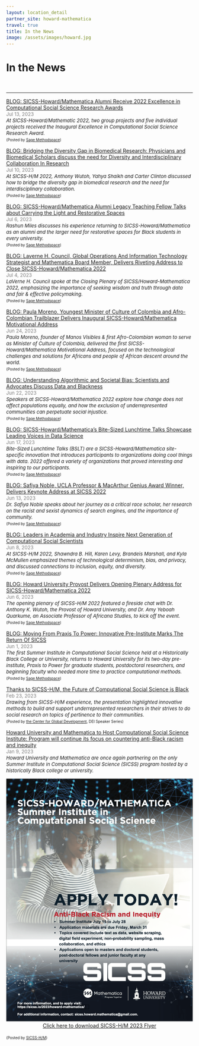 ```yaml
---
layout: location_detail
partner_site: howard-mathematica
travel: true
title: In the News
image: /assets/images/howard.jpg
---
```


<h1 class="display-4">In the News</h1>
<br />

---
<u>BLOG: SICSS-Howard/Mathematica Alumni Receive 2022 Excellence in Computational Social Science Research Awards</u>
<br><font color="grey"><font size="2">Jul 13, 2023</font></font> 
<br><i><font size = "2">At SICSS-Howard/Mathematic 2022, two group projects and five individual projects received the Inaugural Excellence in Computational Social Science Research Award.</font></i>
<br><font size = "1">(Posted by <a href="https://www.methodspace.com/blog/sicss-howardmathematica-alumni-receive-2022-excellence-in-computational-social-science-research-awards">Sage Methodspace</a>)</font>

<u>BLOG: Bridging the Diversity Gap in Biomedical Research: Physicians and Biomedical Scholars discuss the need for Diversity and Interdisciplinary Collaboration In Research</u>
<br><font color="grey"><font size="2">Jul 10, 2023</font></font> 
<br><i><font size = "2">At SICSS-H/M 2022, Anthony Wutoh, Yahya Shaikh and Carter Clinton discussed how to bridge the diversity gap in biomedical research and the need for interdisciplinary collaboration.</font></i>
<br><font size = "1">(Posted by <a href="https://www.methodspace.com/blog/bridging-the-diversity-gap-in-biomedical-research-physicians-and-biomedical-scholars-discuss-the-need-for-diversity-and-interdisciplinary-collaboration-in-research">Sage Methodspace</a>)</font>

<u>BLOG: SICSS-Howard/Mathematica Alumni Legacy Teaching Fellow Talks about Carrying the Light and Restorative Spaces</u>
<br><font color="grey"><font size="2">Jul 6, 2023</font></font> 
<br><i><font size = "2">Rashun Miles discusses his experience returning to SICSS-Howard/Mathematica as an alumni and the larger need for restorative spaces for Black students in every university.</font></i>
<br><font size = "1">(Posted by <a href="https://www.methodspace.com/blog/sicss-howardmathematica-alumni-legacy-teaching-fellow-talks-about-carrying-the-light-and-restorative-spaces">Sage Methodspace</a>)</font>

<u>BLOG: Laverne H. Council, Global Operations And Information Technology Strategist and Mathematica Board Member, Delivers Riveting Address to Close SICSS-Howard/Mathematica 2022</u>
<br><font color="grey"><font size="2">Jul 4, 2023</font></font> 
<br><i><font size = "2">LaVerne H. Council spoke at the Closing Plenary of SICSS/Howard-Mathematica 2022, emphasizing the importance of seeking wisdom and truth through data and fair & effective policymaking.</font></i>
<br><font size = "1">(Posted by <a href="https://www.methodspace.com/blog/laverne-h-council-global-operations-and-information-technology-strategist-and-mathematica-board-member-delivers-riveting-address-to-close-sicss-howardmathematica-2022">Sage Methodspace</a>)</font>

<u>BLOG: Paula Moreno, Youngest Minister of Culture of Colombia and Afro-Colombian Trailblazer Delivers Inaugural SICSS-Howard/Mathematica Motivational Address</u>
<br><font color="grey"><font size="2">Jun 24, 2023</font></font> 
<br><i><font size = "2">Paula Moreno, founder of Manos Visibles & first Afro-Colombian woman to serve as Minister of Culture of Colombia, delivered the first SICSS-Howard/Mathematica Motivational Address, focused on the technological challenges and solutions for Africans and people of African descent around the world.</font></i>
<br><font size = "1">(Posted by <a href="https://www.methodspace.com/blog/paula-moreno-inaugural-sicss-howardmathematica-motivational-address">Sage Methodspace</a>)</font>

<u>BLOG: Understanding Algorithmic and Societal Bias: Scientists and Advocates Discuss Data and Blackness</u>
<br><font color="grey"><font size="2">Jun 22, 2023</font></font> 
<br><i><font size = "2">Speakers at SICSS-Howard/Mathematica 2022 explore how change does not affect populations equally, and how the exclusion of underrepresented communities can perpetuate social injustice.</font></i>
<br><font size = "1">(Posted by <a href="https://www.methodspace.com/blog/understanding-algorithmic-and-societal-bias-scientists-and-advocates-discuss-data-and-blackness">Sage Methodspace</a>)</font>

<u>BLOG: SICSS-Howard/Mathematica’s Bite-Sized Lunchtime Talks Showcase Leading Voices in Data Science</u>
<br><font color="grey"><font size="2">Jun 17, 2023</font></font> 
<br><i><font size = "2">Bite-Sized Lunchtime Talks (BSLT) are a SICSS-Howard/Mathematica site-specific innovation that introduces participants to organizations doing cool things with data. 2022 offered a variety of organizations that proved interesting and inspiring to our participants.</font></i>
<br><font size = "1">(Posted by <a href="https://www.methodspace.com/blog/esvjaki3mhjzbemnzhnkm0z5ncpajd">Sage Methodspace</a>)</font>

<u>BLOG: Safiya Noble, UCLA Professor & MacArthur Genius Award Winner, Delivers Keynote Address at SICSS 2022</u>
<br><font color="grey"><font size="2">Jun 13, 2023</font></font> 
<br><i><font size = "2">Dr. Safiya Noble speaks about her journey as a critical race scholar, her research on the racist and sexist dynamics of search engines, and the importance of community.</font></i>
<br><font size = "1">(Posted by <a href="https://www.methodspace.com/blog/safiya-noble-ucla-professor-and-macarthur-genius-award-winner-delivers-keynote-address-at-sicss-howardmathematica-2022">Sage Methodspace</a>)</font>

<u>BLOG: Leaders in Academia and Industry Inspire Next Generation of Computational Social Scientists</u>
<br><font color="grey"><font size="2">Jun 8, 2023</font></font> 
<br><i><font size = "2">At SICSS-H/M 2022, Shawndra B. Hill, Karen Levy, Brandeis Marshall, and Kyla McMullen emphasized themes of technological determinism, bias, and privacy, and discussed connections to inclusion, equity, and diversity.</font></i>
<br><font size = "1">(Posted by <a href="https://www.methodspace.com/blog/leaders-in-academia-and-industry-inspire-next-generation-of-computational-social-scientists">Sage Methodspace</a>)</font>

<u>BLOG: Howard University Provost Delivers Opening Plenary Address for SICSS-Howard/Mathematica 2022</u>
<br><font color="grey"><font size="2">Jun 6, 2023</font></font> 
<br><i><font size = "2">The opening plenary of SICSS-H/M 2022 featured a fireside chat with Dr. Anthony K. Wutoh, the Provost of Howard University, and Dr. Amy Yeboah Quarkume, an Associate Professor of Africana Studies, to kick off the event.</font></i>
<br><font size = "1">(Posted by <a href="https://www.methodspace.com/blog/howard-university-provost-delivers-opening-plenary-address-for-sicss-howardmathematica-2022">Sage Methodspace</a>)</font>

<u>BLOG: Moving From Praxis To Power: Innovative Pre-Institute Marks The Return Of SICSS</u>
<br><font color="grey"><font size="2">Jun 1, 2023</font></font> 
<br><i><font size = "2">The first Summer Institute in Computational Social Science held at a Historically Black College or University, returns to Howard University for its two-day pre-institute, Praxis to Power for graduate students, postdoctoral researchers, and beginning faculty who needed more time to practice computational methods.</font></i>
<br><font size = "1">(Posted by <a href="https://www.methodspace.com/blog/moving-from-praxis-to-power">Sage Methodspace</a>)</font>

<u>Thanks to SICSS-H/M, the Future of Computational Social Science is Black</u>
<br><font color="grey"><font size="2">Feb 23, 2023</font></font> 
<br><i><font size = "2">Drawing from SICSS-H/M experience, the presentation highlighted innovative methods to build and support underrepresented researchers in their strives to do social research on topics of pertinence to their communities.</font></i>
<br><font size = "1">(Posted by <a href="https://www.cgdev.org/"> the Center for Global Development</a>, DEI Speaker Series)</font>

<u>Howard University and Mathematica to Host Computational Social Science Institute: Program will continue its focus on countering anti-Black racism and inequity</u>
<br><font color="grey"><font size="2">Jan 9, 2023</font></font> 
<br><i><font size = "2">Howard University and Mathematica are once again partnering on the only Summer Institute in Computational Social Science (SICSS) program hosted by a historically Black college or university.</font></i>
<p align="center">
  <img width="560" src="/assets/images/SICSS_HOWARD_MATHEMATICA_FLYER_2023.png">
  <br><a href="https://github.com/compsocialscience/summer-institute/files/10376632/SICSS_HOWARD_MATHEMATICA_FLYER_2023.pdf" target="_blank" download>Click here to download SICSS-H/M 2023 Flyer</a>
</p>
<font size = "1">(Posted by <a href="https://twitter.com/sicss_howard">SICSS-H/M</a>)</font>
